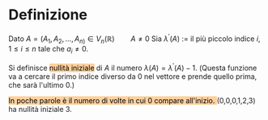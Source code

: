 # Definizione
Dato $A = (A_1,A_2,\ldots,A_{n)}\in V_n(\mathbb{R})\qquad A\not=0$
Sia $\lambda ^{'}(A)$ := il più piccolo indice $i, 1\le i\le n$ tale che $a_{i}\not = 0$.

Si definisce <mark style="background: #FFB86CA6;">nullità iniziale</mark> di $A$ il numero $\lambda(A) = \lambda^{'}(A) - 1$.
(Questa funzione va a cercare il primo indice diverso da 0 nel vettore e prende quello prima, che sarà l'ultimo 0.)

<mark style="background: #FFB86CA6;">In poche parole è il numero di volte in cui 0 compare all'inizio. </mark>
(0,0,0,1,2,3) ha nullità iniziale 3.